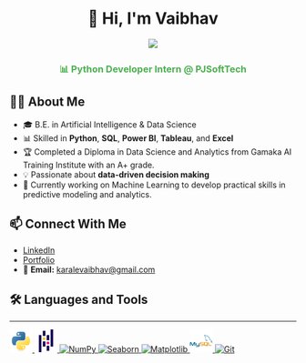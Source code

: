 <h1 align="center">👋 Hi, I'm Vaibhav</h1>

<p align="center">
  <img src="https://readme-typing-svg.herokuapp.com?size=24&color=FF5733&center=true&vCenter=true&lines=Data+Analyst;Data+Scientist;Python+Developer" />
</p>

<h3 align="center" style="color:#4CAF50;">📊 Python Developer Intern @ PJSoftTech</h3>

## 🧑‍💻 About Me
- 🎓 B.E. in Artificial Intelligence & Data Science  
- 📊 Skilled in **Python**, **SQL**, **Power BI**, **Tableau**, and **Excel**  
- 🏆 Completed a Diploma in Data Science and Analytics from Gamaka AI Training Institute with an A+ grade.  
- 💡 Passionate about **data-driven decision making**  
- 🤖 Currently working on Machine Learning to develop practical skills in predictive modeling and analytics.  

## 📫 Connect With Me
- [LinkedIn](https://www.linkedin.com/in/vaibhavkarale/)  
- [Portfolio](https://vaibhavkarale1011.github.io/)  
- 📧 **Email:** karalevaibhav@gmail.com  

## 🛠️ Languages and Tools
<hr/>

<p align="left">
  <a href="https://www.python.org" target="_blank" rel="noreferrer">
    <img src="https://raw.githubusercontent.com/devicons/devicon/master/icons/python/python-original.svg" alt="Python" width="40" height="40"/>
  </a>
  <a href="https://pandas.pydata.org/" target="_blank" rel="noreferrer">
    <img src="https://raw.githubusercontent.com/devicons/devicon/2ae2a900d2f041da66e950e4d48052658d850630/icons/pandas/pandas-original.svg" alt="Pandas" width="40" height="40"/>
  </a>
  <a href="https://numpy.org/" target="_blank" rel="noreferrer">
    <img src="https://upload.wikimedia.org/wikipedia/commons/3/31/NumPy_logo_2020.svg" alt="NumPy" width="40" height="40"/>
  </a>
  <a href="https://seaborn.pydata.org/" target="_blank" rel="noreferrer">
    <img src="https://seaborn.pydata.org/_images/logo-mark-lightbg.svg" alt="Seaborn" width="40" height="40"/>
  </a>
  <a href="https://matplotlib.org/" target="_blank" rel="noreferrer">
    <img src="https://upload.wikimedia.org/wikipedia/commons/8/84/Matplotlib_icon.svg" alt="Matplotlib" width="40" height="40"/>
  </a>
  <a href="https://www.mysql.com/" target="_blank" rel="noreferrer">
    <img src="https://raw.githubusercontent.com/devicons/devicon/master/icons/mysql/mysql-original-wordmark.svg" alt="MySQL" width="40" height="40"/>
  </a>
  <a href="https://git-scm.com/" target="_blank" rel="noreferrer">
    <img src="https://www.vectorlogo.zone/logos/git-scm/git-scm-icon.svg" alt="Git" width="40" height="40"/>
  </a>
</p>
